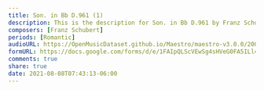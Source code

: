 ```yaml
---
title: Son. in Bb D.961 (1)
description: This is the description for Son. in Bb D.961 by Franz Schubert
composers: [Franz Schubert]
periods: [Romantic]
audioURL: https://OpenMusicDataset.github.io/Maestro/maestro-v3.0.0/2006/MIDI-Unprocessed_05_R2_2006_01_ORIG_MID--AUDIO_05_R2_2006_02_Track02_wav.midi
formURL: https://docs.google.com/forms/d/e/1FAIpQLScVEwSg4sHVeG0FA5ILl4FFKdR66aMZbKHtUVNvtbzxuohqZg/viewform
comments: true
share: true
date: 2021-08-08T07:43:13-06:00
---
```

